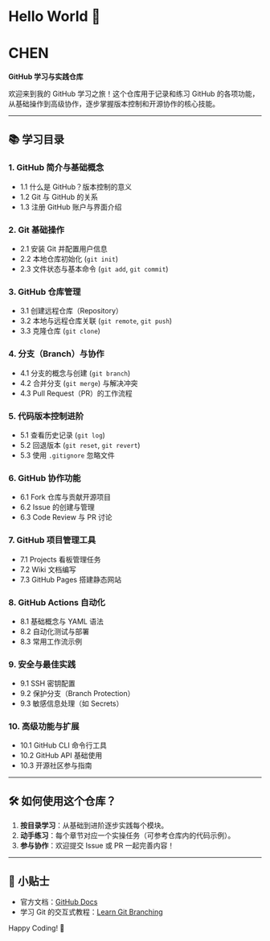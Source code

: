 # Hello World 👋  
# CHEN

**GitHub 学习与实践仓库**  

欢迎来到我的 GitHub 学习之旅！这个仓库用于记录和练习 GitHub 的各项功能，从基础操作到高级协作，逐步掌握版本控制和开源协作的核心技能。  

---

## 📚 学习目录  

### 1. **GitHub 简介与基础概念**  
   - 1.1 什么是 GitHub？版本控制的意义  
   - 1.2 Git 与 GitHub 的关系  
   - 1.3 注册 GitHub 账户与界面介绍  

### 2. **Git 基础操作**  
   - 2.1 安装 Git 并配置用户信息  
   - 2.2 本地仓库初始化 (`git init`)  
   - 2.3 文件状态与基本命令 (`git add`, `git commit`)  

### 3. **GitHub 仓库管理**  
   - 3.1 创建远程仓库（Repository）  
   - 3.2 本地与远程仓库关联 (`git remote`, `git push`)  
   - 3.3 克隆仓库 (`git clone`)  

### 4. **分支（Branch）与协作**  
   - 4.1 分支的概念与创建 (`git branch`)  
   - 4.2 合并分支 (`git merge`) 与解决冲突  
   - 4.3 Pull Request（PR）的工作流程  

### 5. **代码版本控制进阶**  
   - 5.1 查看历史记录 (`git log`)  
   - 5.2 回退版本 (`git reset`, `git revert`)  
   - 5.3 使用 `.gitignore` 忽略文件  

### 6. **GitHub 协作功能**  
   - 6.1 Fork 仓库与贡献开源项目  
   - 6.2 Issue 的创建与管理  
   - 6.3 Code Review 与 PR 讨论  

### 7. **GitHub 项目管理工具**  
   - 7.1 Projects 看板管理任务  
   - 7.2 Wiki 文档编写  
   - 7.3 GitHub Pages 搭建静态网站  

### 8. **GitHub Actions 自动化**  
   - 8.1 基础概念与 YAML 语法  
   - 8.2 自动化测试与部署  
   - 8.3 常用工作流示例  

### 9. **安全与最佳实践**  
   - 9.1 SSH 密钥配置  
   - 9.2 保护分支（Branch Protection）  
   - 9.3 敏感信息处理（如 Secrets）  

### 10. **高级功能与扩展**  
   - 10.1 GitHub CLI 命令行工具  
   - 10.2 GitHub API 基础使用  
   - 10.3 开源社区参与指南  

---

## 🛠️ 如何使用这个仓库？  
1. **按目录学习**：从基础到进阶逐步实践每个模块。  
2. **动手练习**：每个章节对应一个实操任务（可参考仓库内的代码示例）。  
3. **参与协作**：欢迎提交 Issue 或 PR 一起完善内容！  

---

## 🌟 小贴士  
- 官方文档：[GitHub Docs](https://docs.github.com)  
- 学习 Git 的交互式教程：[Learn Git Branching](https://learngitbranching.js.org/)  

Happy Coding! 🚀  
